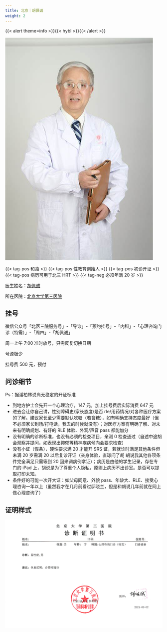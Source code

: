```yaml
---
title: 北京｜胡佩诚
weight: 2
---
```


{{< alert theme=info >}}{{< hybl >}}{{< /alert >}}

![doctor](doctor.jpg)

{{< tag-pos 和蔼 >}} {{< tag-pos 性教育创始人 >}}
{{< tag-pos 初诊开证 >}} {{< tag-pos 病历可用于北三 HRT >}}
{{< tag-neg 必须年满 20 岁 >}}

医生姓名：[胡佩诚](https://www.haodf.com/doctor/12034.html)

所在医院：[北京大学第三医院](https://amap.com/place/B000A7CGSS)

## 挂号

微信公众号「北医三院服务号」-「导诊」-「预约挂号」-「内科」-「心理咨询门诊（特需）」-「周四」-「胡佩诚」

周一上午 7:00 准时放号，只需反复切换日期

号源极少

挂号费 500 元，预付

## 问诊细节

Ps：据潘柏林说尚无稳定的开证标准

- 到地方护士会先开一个心理治疗，147 元，加上挂号费后实际消费 647 元
- 进去会让你自己讲，性别障碍史/家长态度/是否 rle/用药情况/对各种医疗方案的了解。建议家长至少需要默认吃糖（若含糖），如有明确支持态度最好（但不必须家长到场/打电话，我去的时候就没有）；对医疗方案有明确了解、对未来有明确规划、有好的 RLE 体验、外观/声音 pass 都能加分
- 没有明确的诊断标准，也没有必须的检查项目，亲测 0 检查通过（自述中途胡会观察并提问，如表现出抑郁等精神疾病倾向会要求检查）
- 没有小证（假条），硬性要求满 20 才能开 SRS 证，若就诊时满足其他条件但未满 20 岁需满 20 以后复诊开证（亲身体验，直球问了胡 胡说我其他各项条件完全满足只需等到 20 回来调病例拿证）；病历是由他的学生记录，存在专门的 iPad 上，胡说是为了尊重个人隐私，原则上病历不出诊室。是否可以提取打印未知。
- 条件好的可能一次开大证：如父母同意、外貌 pass、年龄大、RLE、接受心理咨询一年以上（虽然我才在几月前看过邸晓兰，但是和胡说几年前就在网上做心理咨询了）

## 证明样式

![证明](proof.jpg)
